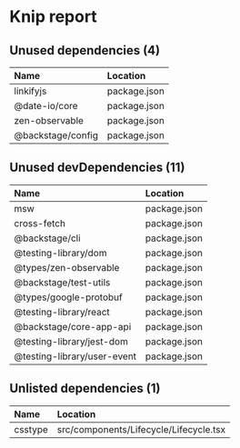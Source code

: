 # Knip report

## Unused dependencies (4)

| Name              | Location     |
|:------------------|:-------------|
| linkifyjs         | package.json |
| @date-io/core     | package.json |
| zen-observable    | package.json |
| @backstage/config | package.json |

## Unused devDependencies (11)

| Name                        | Location     |
|:----------------------------|:-------------|
| msw                         | package.json |
| cross-fetch                 | package.json |
| @backstage/cli              | package.json |
| @testing-library/dom        | package.json |
| @types/zen-observable       | package.json |
| @backstage/test-utils       | package.json |
| @types/google-protobuf      | package.json |
| @testing-library/react      | package.json |
| @backstage/core-app-api     | package.json |
| @testing-library/jest-dom   | package.json |
| @testing-library/user-event | package.json |

## Unlisted dependencies (1)

| Name    | Location                               |
|:--------|:---------------------------------------|
| csstype | src/components/Lifecycle/Lifecycle.tsx |

